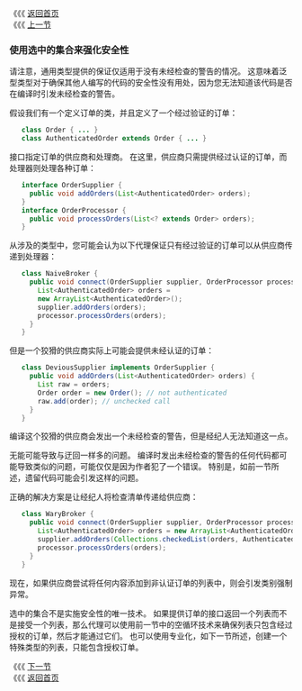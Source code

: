《《《 [返回首页](../README.md)       <br/>
《《《 [上一节](01_Take_Care_when_Callin_Legacy_Code.md)

### 使用选中的集合来强化安全性

请注意，通用类型提供的保证仅适用于没有未经检查的警告的情况。 这意味着泛型类型对于确保其他人编写的代码的安全性没有用处，因为您无法知道该代码是否在编译时引发未经检查的警告。

假设我们有一个定义订单的类，并且定义了一个经过验证的订单：

```java
   class Order { ... }
   class AuthenticatedOrder extends Order { ... }
```

接口指定订单的供应商和处理商。 在这里，供应商只需提供经过认证的订单，而处理器则处理各种订单：

```java
   interface OrderSupplier {
     public void addOrders(List<AuthenticatedOrder> orders);
   }
   interface OrderProcessor {
     public void processOrders(List<? extends Order> orders);
   }
```

从涉及的类型中，您可能会认为以下代理保证只有经过验证的订单可以从供应商传递到处理器：

```java
   class NaiveBroker {
     public void connect(OrderSupplier supplier, OrderProcessor processor) {
       List<AuthenticatedOrder> orders =
       new ArrayList<AuthenticatedOrder>();
       supplier.addOrders(orders);
       processor.processOrders(orders);
     }
   }
```

但是一个狡猾的供应商实际上可能会提供未经认证的订单：

```java
   class DeviousSupplier implements OrderSupplier {
     public void addOrders(List<AuthenticatedOrder> orders) {
       List raw = orders;
       Order order = new Order(); // not authenticated
       raw.add(order); // unchecked call
     }
   }
```

编译这个狡猾的供应商会发出一个未经检查的警告，但是经纪人无法知道这一点。

无能可能导致与迂回一样多的问题。 编译时发出未经检查的警告的任何代码都可能导致类似的问题，可能仅仅是因为作者犯了一个错误。 特别是，如前一节所述，遗留代码可能会引发这样的问题。

正确的解决方案是让经纪人将检查清单传递给供应商：

```java
   class WaryBroker {
     public void connect(OrderSupplier supplier, OrderProcessor processor) {
       List<AuthenticatedOrder> orders = new ArrayList<AuthenticatedOrder>();
       supplier.addOrders(Collections.checkedList(orders, AuthenticatedOrder.class));
       processor.processOrders(orders);
     }
   }
```

现在，如果供应商尝试将任何内容添加到非认证订单的列表中，则会引发类别强制异常。

选中的集合不是实施安全性的唯一技术。 如果提供订单的接口返回一个列表而不是接受一个列表，那么代理可以使用前一节中的空循环技术来确保列表只包含经过授权的订单，然后才能通过它们。 也可以使用专业化，如下一节所述，创建一个特殊类型的列表，只能包含授权订单。

《《《 [下一节](03_Specialize_to_Create_Reifiable_Types.md)      <br/>
《《《 [返回首页](../README.md)














